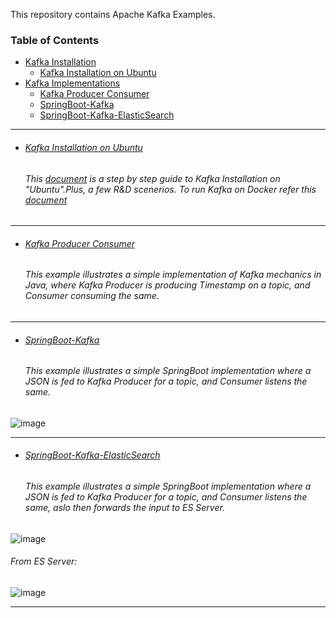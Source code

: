 This repository contains Apache Kafka Examples.


### Table of Contents
- <a href='#kafka-installation'>Kafka Installation</a>
  - <a href='#kafka-installation-on-ubuntu'>Kafka Installation on Ubuntu</a>
- <a href='#kafka-implementations'>Kafka Implementations</a> 
  - <a href='#kafka-producer-consumer'>Kafka Producer Consumer</a> 
  - <a href='#springboot-kafka'>SpringBoot-Kafka</a> 
  - <a href='#springboot-kafka-elasticsearch'>SpringBoot-Kafka-ElasticSearch</a> 
 

<hr>

- ###### [Kafka Installation on Ubuntu](https://github.com/rahulvaish/Apache-Kafka/blob/KafkaEnvironment/InstallingKafkaOnUbuntu.MD) 
   ###### This [document](https://github.com/rahulvaish/Apache-Kafka/blob/KafkaEnvironment/InstallingKafkaOnUbuntu.MD) is a step by step guide to Kafka Installation on "Ubuntu".Plus, a few R&D scenerios. To run Kafka on Docker refer this [document](https://github.com/rahulvaish/Apache-Kafka/blob/KafkaEnvironment/KafkaOnDocker.MD)
   
<hr>
 
- ###### [Kafka Producer Consumer](https://github.com/rahulvaish/Apache-Kafka/tree/KafkaProducerConsumer) 
   ###### This example illustrates a simple implementation of Kafka mechanics in Java, where Kafka Producer is producing Timestamp on a topic, and Consumer consuming the same.

<hr>

- ###### [SpringBoot-Kafka](https://github.com/rahulvaish/Apache-Kafka/tree/SpringBootKafka) 
   ###### This example illustrates a simple SpringBoot implementation where a JSON is fed to Kafka Producer for a topic, and Consumer listens the same.
![image](https://user-images.githubusercontent.com/689226/67137118-c7342e00-f24d-11e9-890e-faf1505e40f0.png)

<hr>

- ###### [SpringBoot-Kafka-ElasticSearch](https://github.com/rahulvaish/Apache-Kafka/tree/SpringBootKafkaES) 
   ###### This example illustrates a simple SpringBoot implementation where a JSON is fed to Kafka Producer for a topic, and Consumer listens the same, aslo then forwards the input to ES Server.
![image](https://user-images.githubusercontent.com/689226/67137229-6f96c200-f24f-11e9-8fcf-a01308877503.png)
   ###### From ES Server:
![image](https://user-images.githubusercontent.com/689226/67137241-8c32fa00-f24f-11e9-939b-db930a7d5af7.png)


<hr>
